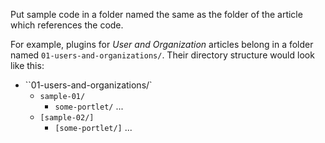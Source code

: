 Put sample code in a folder named the same as the folder of the article which
references the code.

For example, plugins for *User and Organization* articles belong in a folder
named `01-users-and-organizations/`. Their directory structure would look like
this:

- ``01-users-and-organizations/`
    - `sample-01/`
        - `some-portlet/`
            ...
    - `[sample-02/]`
        - `[some-portlet/]`
            ...
                
